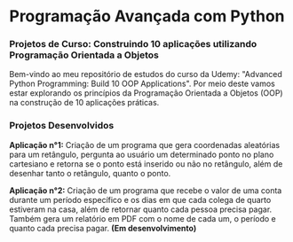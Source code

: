 # Programação Avançada com Python
### Projetos de Curso: Construindo 10 aplicações utilizando Programação Orientada a Objetos
Bem-vindo ao meu repositório de estudos do curso da Udemy: "Advanced Python Programming: Build 10 OOP Applications". Por meio deste vamos estar explorando os princípios da Programação Orientada a Objetos (OOP) na construção de 10 aplicações práticas.

### Projetos Desenvolvidos

**Aplicação n°1:** Criação de um programa que gera coordenadas aleatórias para um retângulo, pergunta ao usuário um determinado ponto no plano cartesiano e retorna se o ponto está inserido ou não no retângulo, além de desenhar tanto o retângulo, quanto o ponto.

**Aplicação n°2:** Criação de um programa que recebe o valor de uma conta durante um período específico e os dias em que cada colega de quarto estiveram na casa, além de retornar quanto cada pessoa precisa pagar. Também gera um relatório em PDF com o nome de cada um, o período e quanto cada precisa pagar. **(Em desenvolvimento)**
